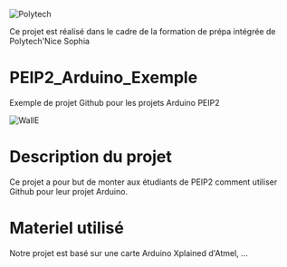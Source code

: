 ![Polytech](http://www.polytechnice.fr/jahia/jsp/jahia/templates/inc/img/polytech_nice-sophia.png)

Ce projet est réalisé dans le cadre de la formation de prépa intégrée de Polytech'Nice Sophia

# PEIP2_Arduino_Exemple
Exemple de projet Github pour les projets Arduino PEIP2

![WallE](http://www.sofiahub.unice.fr/wp-content/uploads/2016/06/CIMG0046-1024x768.jpg)



# Description du projet

Ce projet a pour but de monter aux étudiants de PEIP2 comment utiliser Github pour leur projet Arduino.


# Materiel utilisé

Notre projet est basé sur une carte Arduino Xplained d'Atmel, ...

